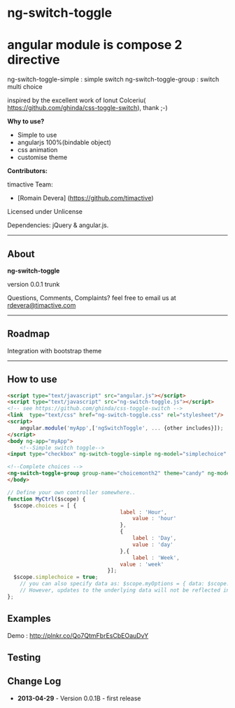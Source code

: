 ng-switch-toggle
=========

# angular module is compose 2  directive
  ng-switch-toggle-simple : simple switch
  ng-switch-toggle-group : switch multi choice

inspired by the excellent work of Ionut Colceriu( https://github.com/ghinda/css-toggle-switch), thank ;-)

__Why to use?__

* Simple to use
* angularjs 100%(bindable object)
* css animation
* customise theme

__Contributors:__

timactive Team:
* [Romain Devera] (https://github.com/timactive)
 
Licensed under Unlicense 

Dependencies: jQuery & angular.js. 

***

## About
__ng-switch-toggle__

version 0.0.1 trunk

Questions, Comments, Complaints? feel free to email us at rdevera@timactive.com

***

## Roadmap
 Integration with bootstrap theme
 
***
## How to use 
```html
<script type="text/javascript" src="angular.js"></script>
<script type="text/javascript" src="ng-switch-toggle.js"></script>
<!-- see https://github.com/ghinda/css-toggle-switch -->
<link  type="text/css" href="ng-switch-toggle.css" rel="stylesheet"/> 
<script>
    angular.module('myApp',['ngSwitchToggle', ... {other includes}]);
</script>
<body ng-app="myApp">
    <!--Simple switch toggle-->
<input type="checkbox" ng-switch-toggle-simple ng-model="simplechoice" text-on="Oui" text-off="Non" theme="candy"/>

<!--Complete choices -->
<ng-switch-toggle-group group-name="choicemonth2" theme="candy" ng-model="testradio2" choices="choices" color="yellow"></ng-switch-toggle-group>
</body>
```
```javascript
// Define your own controller somewhere..
function MyCtrl($scope) {
  $scope.choices = [ {
  									label : 'Hour',
										value : 'hour'
									},
									{
										label : 'Day',
										value : 'day'
									},{
										label : 'Week',
									value : 'week'
								}];
  $scope.simplechoice = true;
	// you can also specify data as: $scope.myOptions = { data: $scope.myData }. 
	// However, updates to the underlying data will not be reflected in the grid
};

```

## Examples
Demo : http://plnkr.co/Qo7QtmFbrEsCbEOauDvY

## Testing




## Change Log
* __2013-04-29__ - Version 0.0.1B - first release 
